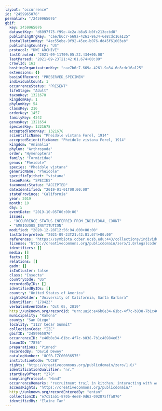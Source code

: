 ```yaml
---
layout: "occurrence"
id: "2459965076"
permalink: "/2459965076"
gbif:
  key: 2459965076
  datasetKey: "d6097f75-f99e-4c2a-b8a5-b0fc213ecbd0"
  publishingOrgKey: "cae7b6c7-669a-4261-9a34-6e8cdc16a125"
  installationKey: "4ec55ebe-9f92-45ec-b076-dd45f61003ab"
  publishingCountry: "US"
  protocol: "DWC_ARCHIVE"
  lastCrawled: "2021-09-11T09:05:22.434+00:00"
  lastParsed: "2021-09-23T21:42:01.674+00:00"
  crawlId: 161
  hostingOrganizationKey: "cae7b6c7-669a-4261-9a34-6e8cdc16a125"
  extensions: {}
  basisOfRecord: "PRESERVED_SPECIMEN"
  individualCount: 1
  occurrenceStatus: "PRESENT"
  lifeStage: "Adult"
  taxonKey: 1321678
  kingdomKey: 1
  phylumKey: 54
  classKey: 216
  orderKey: 1457
  familyKey: 4342
  genusKey: 1321654
  speciesKey: 1321678
  acceptedTaxonKey: 1321678
  scientificName: "Pheidole vistana Forel, 1914"
  acceptedScientificName: "Pheidole vistana Forel, 1914"
  kingdom: "Animalia"
  phylum: "Arthropoda"
  order: "Hymenoptera"
  family: "Formicidae"
  genus: "Pheidole"
  species: "Pheidole vistana"
  genericName: "Pheidole"
  specificEpithet: "vistana"
  taxonRank: "SPECIES"
  taxonomicStatus: "ACCEPTED"
  dateIdentified: "2019-01-01T00:00:00"
  stateProvince: "California"
  year: 2019
  month: 10
  day: 5
  eventDate: "2019-10-05T00:00:00"
  issues:
  - "OCCURRENCE_STATUS_INFERRED_FROM_INDIVIDUAL_COUNT"
  - "AMBIGUOUS_INSTITUTION"
  modified: "2020-12-28T12:56:04.000+00:00"
  lastInterpreted: "2021-09-23T21:42:01.674+00:00"
  references: "https://symbiota.ccber.ucsb.edu:443/collections/individual/index.php?occid=178423"
  license: "http://creativecommons.org/publicdomain/zero/1.0/legalcode"
  identifiers: []
  media: []
  facts: []
  relations: []
  gadm: {}
  isInCluster: false
  class: "Insecta"
  countryCode: "US"
  recordedByIDs: []
  identifiedByIDs: []
  country: "United States of America"
  rightsHolder: "University of California, Santa Barbara"
  identifier: "178423"
  verbatimEventDate: "Oct 05, 2019"
  http://unknown.org/recordId: "urn:uuid:e46b0e34-61bc-4f7c-b838-7b1c40984e03"
  municipality: "Ramona"
  county: "San Diego"
  locality: "1127 Cedar Summit"
  collectionCode: "IZC"
  gbifID: "2459965076"
  occurrenceID: "e46b0e34-61bc-4f7c-b838-7b1c40984e03"
  taxonID: "7876"
  preparations: "Pinned"
  recordedBy: "David Dewey"
  catalogNumber: "UCSB-IZC00036575"
  institutionCode: "UCSB"
  rights: "http://creativecommons.org/publicdomain/zero/1.0/"
  identificationQualifier: "nr."
  startDayOfYear: "278"
  samplingProtocol: "Hand"
  occurrenceRemarks: "recruitment trail in kitchen; interacting with wall socket"
  accessRights: "https://creativecommons.org/publicdomain/"
  http://unknown.org/recordEnteredBy: "entan"
  collectionID: "e7c51ab1-870b-4ee8-9d62-092875ffa870"
  identifiedBy: "Elaine Tan"
---
```

